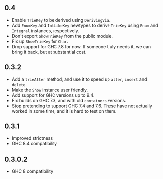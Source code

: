 0.4
-----

* Enable `TrieKey` to be derived using `DerivingVia`.
* Add `EnumKey` and `IntLikeKey` newtypes to derive `TrieKey` using `Enum` and
  `Integral` instances, respectively.
* Don't export `ShowTrieKey` from the public module.
* Fix up `ShowTrieKey` for `Char`.
* Drop support for GHC 7.8 for now. If someone truly needs it, we can
  bring it back, but at substantial cost.

0.3.2
-----

* Add a `trieAlter` method, and use it to speed up `alter`, `insert` and
  `delete`.
* Make the `Show` instance user friendly.
* Add support for GHC versions up to 9.4.
* Fix builds on GHC 7.8, and with old `containers` versions.
* Stop pretending to support GHC 7.4 and 7.6. These have not actually worked in
  some time, and it is hard to test on them.

0.3.1
-----

* Improved strictness
* GHC 8.4 compatibility

0.3.0.2
-------

* GHC 8 compatibility
